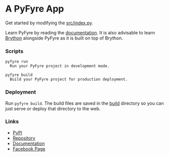 # A PyFyre App
Get started by modifying the [src/index.py](src/index.py).

Learn PyFyre by reading the [documentation](https://pyfyre.netlify.app/). It is also advisable to learn [Brython](https://www.brython.info/) alongside PyFyre as it is built on top of Brython.

### Scripts
```
pyfyre run
  Run your PyFyre project in development mode.

pyfyre build
  Build your PyFyre project for production deployment.
```

### Deployment
Run `pyfyre build`. The build files are saved in the [build](build) directory so you can just serve or deploy that directory to the web.

### Links
- [PyPI](https://pypi.org/project/pyfyre/)
- [Repository](https://github.com/pyfyre/pyfyre)
- [Documentation](https://pyfyre.netlify.app/)
- [Facebook Page](https://www.facebook.com/pyfyreframework/)
